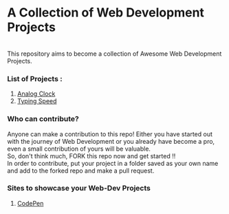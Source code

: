 # A Collection of Web Development Projects
<br>
This repository aims to become a collection of Awesome Web Development Projects.<br>

### List of Projects :
1. [Analog Clock](Cool_WebDev_Projects/Analog%20Clock/) 
2. [Typing Speed](Cool_WebDev_Projects/Typing%20Test/)

### Who can contribute? </br>
Anyone can make a contribution to this repo! Either you have started out with the journey of Web Development or you already have become a pro, even a small contribution of yours will be valuable.</br> So, don't think much, FORK this repo now and get started !!</br>
In order to contribute, put your project in a folder saved as your own name and add to the forked repo and make a pull request. </br>

### Sites to showcase your Web-Dev Projects</br>
1. [CodePen](https://codepen.io/your-work)



